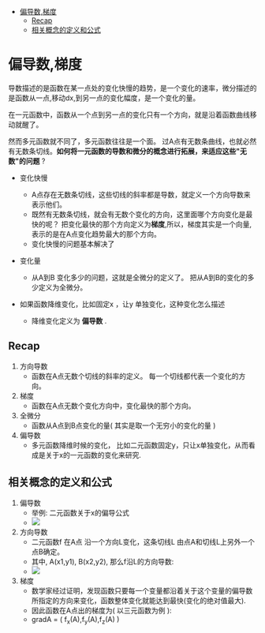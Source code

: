 [](...menustart)

- [偏导数,梯度](#eb898d04aa10223d988f53daa7844b8f)
    - [Recap](#8912c5512db9003e5c8ce07b7ff36a88)
    - [相关概念的定义和公式](#430cca5a0998d5986401995af25a41f6)

[](...menuend)


<h2 id="eb898d04aa10223d988f53daa7844b8f"></h2>

# 偏导数,梯度

导数描述的是函数在某一点处的变化快慢的趋势，是一个变化的速率，微分描述的是函数从一点,移动dx,到另一点的变化幅度，是一个变化的量。

在一元函数中，函数从一个点到另一点的变化只有一个方向，就是沿着函数曲线移动就醒了。

然而多元函数就不同了，多元函数往往是一个面。 过A点有无数条曲线，也就必然有无数条切线。**如何将一元函数的导数和微分的概念进行拓展，来适应这些"无数"的问题** ?

- 变化快慢
    - A点存在无数条切线，这些切线的斜率都是导数，就定义一个方向导数来表示他们。
    - 既然有无数条切线，就会有无数个变化的方向，这里面哪个方向变化是最快的呢？  把变化最快的那个方向定义为**梯度**,所以，梯度其实是一个向量, 表示的是在A点变化趋势最大的那个方向。
    - 变化快慢的问题基本解决了

- 变化量
    - 从A到B 变化多少的问题，这就是全微分的定义了。 把从A到B的变化的多少定义为全微分。
- 如果函数降维变化，比如固定x ，让y 单独变化，这种变化怎么描述
    - 降维变化定义为 **偏导数** .


<h2 id="8912c5512db9003e5c8ce07b7ff36a88"></h2>

## Recap 

1. 方向导数
    - 函数在A点无数个切线的斜率的定义。 每一个切线都代表一个变化的方向。
2. 梯度
    - 函数在A点无数个变化方向中，变化最快的那个方向。
3. 全微分
    - 函数从A点到B点变化的量( 其实是取一个无穷小的变化的量 )
4. 偏导数
    - 多元函数降维时候的变化， 比如二元函数固定y，只让x单独变化，从而看成是关于x的一元函数的变化来研究.

<h2 id="430cca5a0998d5986401995af25a41f6"></h2>

## 相关概念的定义和公式

1. 偏导数
    - 举例: 二元函数关于x的偏导公式
    - ![](../imgs/partialDerivative_00.svg)
2. 方向导数
    - 二元函数f 在A点 沿一个方向L变化，这条切线L 由点A和切线L上另外一个点B确定。
    - 其中, A(x1,y1), B(x2,y2),  那么f沿L的方向导数:
    - ![](../imgs/dirDerivative.svg)
3. 梯度
    - 数学家经过证明，发现函数只要每一个变量都沿着关于这个变量的偏导数所指定的方向来变化，函数整体变化就能达到最快(变化的绝对值最大).
    - 因此函数在A点出的梯度为( 以三元函数为例 ):
    - gradA = ( f<sub>x</sub>(A),f<sub>y</sub>(A),f<sub>z</sub>(A) )


